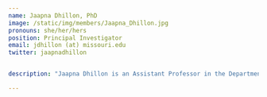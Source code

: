 ```yaml
---
name: Jaapna Dhillon, PhD
image: /static/img/members/Jaapna_Dhillon.jpg
pronouns: she/her/hers
position: Principal Investigator
email: jdhillon (at) missouri.edu
twitter: jaapnadhillon


description: "Jaapna Dhillon is an Assistant Professor in the Department of Nutrition and Exercise Physiology at the University of Missouri-Columbia. She received her PhD in Nutrition Science with a focus in ingestive behavior from Purdue University, an MS degree in Nutrition Science with a focus in community nutrition and dietetics from Syracuse University and a BTech degree in Bioinformatics from JUIT in India. Her current research examines 1) the effects of dietary interventions on cardiometabolic outcomes, gut microbiome, and multi-omics profiles, and 2) pre- and post-ingestive controls of food intake. Her research also integrates large datasets generated from dietary interventions into developing computational models that can predict metabolic responses to diets. Dr. Dhillon received the K99/R00 award from NIMHD in 2018 to 1) examine the effects of a functional food-based personalized diet on cardiometabolic and metabolomics outcomes in young adults at risk for metabolic disorders, and 2) assess whether improvements in diet will influence racial/ethnic minority groups differentially than non-Hispanic Whites. She recently joined the American Society of Nutrition’s Research Task Force."

---
```

